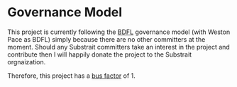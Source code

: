 # Governance Model

This project is currently following the [BDFL](https://en.wikipedia.org/wiki/Benevolent_dictator_for_life) governance
model (with Weston Pace as BDFL) simply because there are no other committers at the moment.  Should any Substrait
committers take an interest in the project and contribute then I will happily donate the project to the Substrait
orgnaization.

Therefore, this project has a [bus factor](https://en.wikipedia.org/wiki/Bus_factor) of 1.
